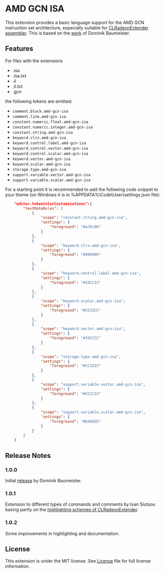 # AMD GCN ISA

This extension provides a basic language support for the AMD GCN instruction set architecture, especially suitable for [CLRadeonExtender assembler](https://github.com/CLRX/CLRX-mirror). This is based on the [work](https://marketplace.visualstudio.com/items?itemName=dbaumeis.amd-gcn-isa) of Dominik Baumeister.

## Features

For files with the extensions
- .isa
- .isa.txt
- .il
- .il.txt
- .gcn

the following tokens are emitted:
- `comment.block.amd-gcn-isa`
- `comment.line.amd-gcn-isa`
- `constant.numeric.float.amd-gcn-isa`
- `constant.numeric.integer.amd-gcn-isa`
- `constant.string.amd-gcn-isa`
- `keyword.clrx.amd-gcn-isa`
- `keyword.control.label.amd-gcn-isa`
- `keyword.control.vector.amd-gcn-isa`
- `keyword.control.scalar.amd-gcn-isa`
- `keyword.vector.amd-gcn-isa`
- `keyword.scalar.amd-gcn-isa`
- `storage.type.amd-gcn-isa`
- `support.variable.vector.amd-gcn-isa`
- `support.variable.scalar.amd-gcn-isa`

For a starting point it is recommended to add the following code snippet to your theme (on Windows it is in %APPDATA%\Code\User\settings.json file):

```json
    "editor.tokenColorCustomizations":{
        "textMateRules": [
            {
                "scope": "constant.string.amd-gcn-isa",
                "settings": {
                    "foreground": "#a76c00"
                }
            },
            {
                "scope": "keyword.clrx.amd-gcn-isa",
                "settings": {
                    "foreground": "#999999"
                }
            },
            {
                "scope": "keyword.control.label.amd-gcn-isa",
                "settings": {
                    "foreground": "#33CC33"
                }
            },
            {
                "scope": "keyword.scalar.amd-gcn-isa",
                "settings": {
                    "foreground": "#CC33CC"
                }
            },
            {
                "scope": "keyword.vector.amd-gcn-isa",
                "settings": {
                    "foreground": "#33CCCC"
                }
            },
            {
                "scope": "storage.type.amd-gcn-isa",
                "settings": {
                    "foreground": "#CC3333"
                }
            },
            {
                "scope": "support.variable.vector.amd-gcn-isa",
                "settings": {
                    "foreground": "#CCCC33"
                }
            },
            {
                "scope": "support.variable.scalar.amd-gcn-isa",
                "settings": {
                    "foreground": "#6495ED"
                }
            }
        ]
    }
```

## Release Notes

### 1.0.0
Initial [release](https://marketplace.visualstudio.com/items?itemName=dbaumeis.amd-gcn-isa) by Dominik Baumeister.
### 1.0.1
Extension to different types of commands and comments by Ivan Siutsou basing partly on the [highlighting schemes of CLRadeonExtender](https://github.com/CLRX/CLRX-mirror/tree/master/editors).
### 1.0.2
Some improvements in highlighting and documentation.

## License

This extension is under the MIT license. See [License](https://github.com/GPUOpen-Tools/vscode-extensions/blob/master/LICENSE) file for full license information.
